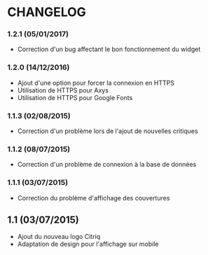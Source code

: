 CHANGELOG
=========

### 1.2.1 (05/01/2017)
* Correction d'un bug affectant le bon fonctionnement du widget

### 1.2.0 (14/12/2016)
* Ajout d'une option pour forcer la connexion en HTTPS
* Utilisation de HTTPS pour Axys
* Utilisation de HTTPS pour Google Fonts

### 1.1.3 (02/08/2015)
* Correction d'un problème lors de l'ajout de nouvelles critiques

### 1.1.2 (08/07/2015)
* Correction d'un problème de connexion à la base de données

### 1.1.1 (03/07/2015)
* Correction du problème d'affichage des couvertures

## 1.1 (03/07/2015)
* Ajout du nouveau logo Citriq
* Adaptation de design pour l'affichage sur mobile
